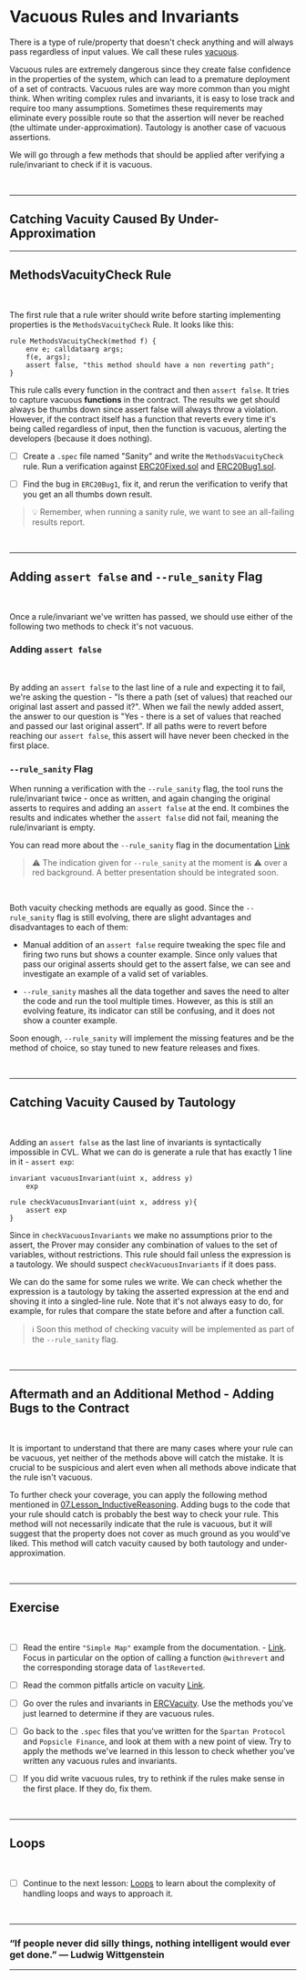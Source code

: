 # Vacuous Rules and Invariants

There is a type of rule/property that doesn't check anything and will always pass regardless of input values. We call these rules [vacuous](https://en.wikipedia.org/wiki/Vacuous_truth).

Vacuous rules are extremely dangerous since they create false confidence in the properties of the system, which can lead to a premature deployment of a set of contracts.
Vacuous rules are way more common than you might think. When writing complex rules and invariants, it is easy to lose track and require too many assumptions. Sometimes these requirements may eliminate every possible route so that the assertion will never be reached (the ultimate under-approximation). Tautology is another case of vacuous assertions.

We will go through a few methods that should be applied after verifying a rule/invariant to check if it is vacuous.

</br>

---

## Catching Vacuity Caused By Under-Approximation

---
## MethodsVacuityCheck Rule

</br>

The first rule that a rule writer should write before starting implementing properties is the `MethodsVacuityCheck` Rule. It looks like this:

```
rule MethodsVacuityCheck(method f) {
	env e; calldataarg args;
	f(e, args);
	assert false, "this method should have a non reverting path";
}
```

This rule calls every function in the contract and then `assert false`. It tries to capture vacuous **functions** in the contract.
The results we get should always be thumbs down since assert false will always throw a violation. However, if the contract itself has a function that reverts every time it's being called regardless of input, then the function is vacuous, alerting the developers (because it does nothing).

- [ ] Create a `.spec` file named "Sanity" and write the `MethodsVacuityCheck` rule. Run a verification against [ERC20Fixed.sol](ERC20/ERC20Fixed.sol) and [ERC20Bug1.sol](ERC20/ERC20Bug1.sol).

- [ ] Find the bug in `ERC20Bug1`, fix it, and rerun the verification to verify that you get an all thumbs down result.

> :bulb: Remember, when running a sanity rule, we want to see an all-failing results report.

</br>

---

## Adding `assert false` and `--rule_sanity` Flag

</br>

Once a rule/invariant we've written has passed, we should use either of the following two methods to check it's not vacuous. 

### Adding `assert false`

</br>

By adding an `assert false` to the last line of a rule and expecting it to fail, we're asking the question - "Is there a path (set of values) that reached our original last assert and passed it?".
When we fail the newly added assert, the answer to our question is "Yes - there is a set of values that reached and passed our last original assert". If all paths were to revert before reaching our `assert false`, this assert will have never been checked in the first place.

### `--rule_sanity` Flag

When running a verification with the `--rule_sanity` flag, the tool runs the rule/invariant twice - once as written, and again changing the original asserts to requires and adding an `assert false` at the end. It combines the results and indicates whether the `assert false` did not fail, meaning the rule/invariant is empty.

You can read more about the `--rule_sanity` flag in the documentation [Link](https://docs.certora.com/en/latest/docs/ref-manual/cli/options.html#rule-sanity)

> :warning: The indication given for `--rule_sanity` at the moment is :warning: over a red background. A better presentation should be integrated soon.

</br>

Both vacuity checking methods are equally as good. Since the `--rule_sanity` flag is still evolving, there are slight advantages and disadvantages to each of them:

- Manual addition of an `assert false` require tweaking the spec file and firing two runs but shows a counter example. Since only values that pass our original asserts should get to the assert false, we can see and investigate an example of a valid set of variables.

- `--rule_sanity` mashes all the data together and saves the need to alter the code and run the tool multiple times. However, as this is still an evolving feature, its indicator can still be confusing, and it does not show a counter example. 

Soon enough, `--rule_sanity` will implement the missing features and be the method of choice, so stay tuned to new feature releases and fixes.

</br> 

--- 

## Catching Vacuity Caused by Tautology

</br>

Adding an `assert false` as the last line of invariants is syntactically impossible in CVL.
What we can do is generate a rule that has exactly 1 line in it - `assert exp`:

``` CVL
invariant vacuousInvariant(uint x, address y)
    exp

rule checkVacuousInvariant(uint x, address y){
    assert exp
}
```

Since in `checkVacuousInvariants` we make no assumptions prior to the assert, the Prover may consider any combination of values to the set of variables, without restrictions. This rule should fail unless the expression is a tautology. We should suspect `checkVacuousInvariants` if it does pass.

We can do the same for some rules we write. We can check whether the expression is a tautology by taking the asserted expression at the end and shoving it into a singled-line rule.
Note that it's not always easy to do, for example, for rules that compare the state before and after a function call.

> :information_source: Soon this method of checking vacuity will be implemented as part of the `--rule_sanity` flag.

</br>

---

## Aftermath and an Additional Method - Adding Bugs to the Contract

</br>

It is important to understand that there are many cases where your rule can be vacuous, yet neither of the methods above will catch the mistake.
It is crucial to be suspicious and alert even when all methods above indicate that the rule isn't vacuous.

To further check your coverage, you can apply the following method mentioned in [07.Lesson_InductiveReasoning](../07.Lesson_InductiveReasoning).
Adding bugs to the code that your rule should catch is probably the best way to check your rule. This method will not necessarily indicate that the rule is vacuous, but it will suggest that the property does not cover as much ground as you would've liked.
This method will catch vacuity caused by both tautology and under-approximation.

</br>

---

## Exercise

</br>

- [ ] Read the entire `"Simple Map"` example from the documentation. - [Link](https://docs.certora.com/en/latest/docs/user-guide/map/simple.html). Focus in particular on the option of calling a function `@withrevert` and the corresponding storage data of `lastReverted`.

- [ ] Read the common pitfalls article on vacuity [Link](https://docs.certora.com/en/latest/docs/confluence/pitfalls.html?highlight=lastreverted#lastreverted-updates).

- [ ] Go over the rules and invariants in [ERCVacuity](ERC20/ERCVacuity.spec). Use the methods you've just learned to determine if they are vacuous rules.
 
- [ ] Go back to the `.spec` files that you've written for the `Spartan Protocol` and `Popsicle Finance`, and look at them with a new point of view. Try to apply the methods we've learned in this lesson to check whether you've written any vacuous rules and invariants.

- [ ] If you did write vacuous rules, try to rethink if the rules make sense in the first place. If they do, fix them.

</br>

---

## Loops

</br>

- [ ] Continue to the next lesson: [Loops](../11.Lesson_Loops) to learn about the complexity of handling loops and ways to approach it.

</br>

---

### “If people never did silly things, nothing intelligent would ever get done.” — Ludwig Wittgenstein

---
